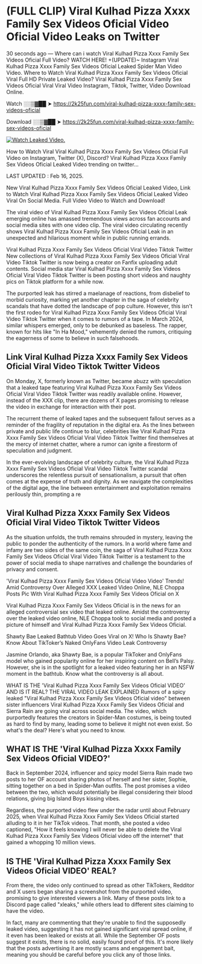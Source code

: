 # (FULL CLIP) ️Viral Kulhad Pizza Xxxx Family Sex Videos Oficial Video Oficial Video Leaks on Twitter

30 seconds ago — Where can i watch ️Viral Kulhad Pizza Xxxx Family Sex Videos Oficial Full Video? WATCH HERE! +(UPDATE)~ Instagram ️Viral Kulhad Pizza Xxxx Family Sex Videos Oficial Leaked Spider Man Video Video. Where to Watch ️Viral Kulhad Pizza Xxxx Family Sex Videos Oficial Viral Full HD Private Leaked Video? ️Viral Kulhad Pizza Xxxx Family Sex Videos Oficial Viral Viral Video Instagram, Tiktok, Twitter, Video Download Online.

Watch ░░▒▓██ ➤ https://2k25fun.com/️viral-kulhad-pizza-xxxx-family-sex-videos-oficial

Download ░░▒▓██ ➤ https://2k25fun.com/️viral-kulhad-pizza-xxxx-family-sex-videos-oficial

[![Watch Leaked Video.](https://miro.medium.com/v2/resize:fit:828/format:webp/1*cilzJN44JGOrTw9NJCrNHA.gif "Watch Leaked Video")](https://2k25fun.com/️viral-kulhad-pizza-xxxx-family-sex-videos-oficial)

How to Watch Viral ️Viral Kulhad Pizza Xxxx Family Sex Videos Oficial Full Video on Instagram, Twitter (X), Discord? ️Viral Kulhad Pizza Xxxx Family Sex Videos Oficial Leaked Video trending on twitter...

LAST UPDATED : Feb 16, 2025.

New ️Viral Kulhad Pizza Xxxx Family Sex Videos Oficial Leaked Video, Link to Watch ️Viral Kulhad Pizza Xxxx Family Sex Videos Oficial Leaked Video Viral On Social Media. Full Video Video to Watch and Download!

The viral video of ️Viral Kulhad Pizza Xxxx Family Sex Videos Oficial Leak emerging online has amassed tremendous views across fan accounts and social media sites with one video clip. The viral video circulating recently shows ️Viral Kulhad Pizza Xxxx Family Sex Videos Oficial Leak in an unexpected and hilarious moment while in public running errands.

️Viral Kulhad Pizza Xxxx Family Sex Videos Oficial Viral Video Tiktok Twitter New collections of ️Viral Kulhad Pizza Xxxx Family Sex Videos Oficial Viral Video Tiktok Twitter is now being a creator on Fanfix uploading adult contents. Social media star ️Viral Kulhad Pizza Xxxx Family Sex Videos Oficial Viral Video Tiktok Twitter is been posting short videos and naughty pics on Tiktok platform for a while now.

The purported leak has stirred a maelanage of reactions, from disbelief to morbid curiosity, marking yet another chapter in the saga of celebrity scandals that have dotted the landscape of pop culture. However, this isn't the first rodeo for ️Viral Kulhad Pizza Xxxx Family Sex Videos Oficial Viral Video Tiktok Twitter when it comes to rumors of a tape. In March 2024, similar whispers emerged, only to be debunked as baseless. The rapper, known for hits like "In Ha Mood," vehemently denied the rumors, critiquing the eagerness of some to believe in such falsehoods.

## Link ️Viral Kulhad Pizza Xxxx Family Sex Videos Oficial Viral Video Tiktok Twitter Videos

On Monday, X, formerly known as Twitter, became abuzz with speculation that a leaked tape featuring ️Viral Kulhad Pizza Xxxx Family Sex Videos Oficial Viral Video Tiktok Twitter was readily available online. However, instead of the XXX clip, there are dozens of X pages promising to release the video in exchange for interaction with their post.

The recurrent theme of leaked tapes and the subsequent fallout serves as a reminder of the fragility of reputation in the digital era. As the lines between private and public life continue to blur, celebrities like ️Viral Kulhad Pizza Xxxx Family Sex Videos Oficial Viral Video Tiktok Twitter find themselves at the mercy of internet chatter, where a rumor can ignite a firestorm of speculation and judgment.

In the ever-evolving landscape of celebrity culture, the ️Viral Kulhad Pizza Xxxx Family Sex Videos Oficial Viral Video Tiktok Twitter scandal underscores the relentless pursuit of sensationalism, a pursuit that often comes at the expense of truth and dignity. As we navigate the complexities of the digital age, the line between entertainment and exploitation remains perilously thin, prompting a re

##  ️Viral Kulhad Pizza Xxxx Family Sex Videos Oficial Viral Video Tiktok Twitter Videos

As the situation unfolds, the truth remains shrouded in mystery, leaving the public to ponder the authenticity of the rumors. In a world where fame and infamy are two sides of the same coin, the saga of ️Viral Kulhad Pizza Xxxx Family Sex Videos Oficial Viral Video Tiktok Twitter is a testament to the power of social media to shape narratives and challenge the boundaries of privacy and consent.

'️Viral Kulhad Pizza Xxxx Family Sex Videos Oficial Video Video' Trends! Amid Controversy Over Alleged XXX Leaked Video Online, NLE Choppa Posts Pic With ️Viral Kulhad Pizza Xxxx Family Sex Videos Oficial on X

️Viral Kulhad Pizza Xxxx Family Sex Videos Oficial is in the news for an alleged controversial sex video that leaked online. Amidst the controversy over the leaked video online, NLE Choppa took to social media and posted a picture of himself and ️Viral Kulhad Pizza Xxxx Family Sex Videos Oficial.

Shawty Bae Leaked Bathtub Video Goes Viral on X! Who Is Shawty Bae? Know About TikToker’s Naked OnlyFans Video Leak Controversy

Jasmine Orlando, aka Shawty Bae, is a popular TikToker and OnlyFans model who gained popularity online for her inspiring content on Bell’s Palsy. However, she is in the spotlight for a leaked video featuring her in an NSFW moment in the bathtub. Know what the controversy is all about.

WHAT IS THE '️Viral Kulhad Pizza Xxxx Family Sex Videos Oficial VIDEO' AND IS IT REAL? THE VIRAL VIDEO LEAK EXPLAINED Rumors of a spicy leaked "️Viral Kulhad Pizza Xxxx Family Sex Videos Oficial video" between sister influencers ️Viral Kulhad Pizza Xxxx Family Sex Videos Oficial and Sierra Rain are going viral across social media. The video, which purportedly features the creators in Spider-Man costumes, is being touted as hard to find by many, leading some to believe it might not even exist. So what's the deal? Here's what you need to know.

## WHAT IS THE '️Viral Kulhad Pizza Xxxx Family Sex Videos Oficial VIDEO?'

Back in September 2024, influencer and spicy model Sierra Rain made two posts to her OF account sharing photos of herself and her sister, Sophie, sitting together on a bed in Spider-Man outfits. The post promises a video between the two, which would potentially be illegal considering their blood relations, giving big Island Boys kissing vibes.

Regardless, the purported video flew under the radar until about February 2025, when ️Viral Kulhad Pizza Xxxx Family Sex Videos Oficial started alluding to it in her TikTok videos. That month, she posted a video captioned, "How it feels knowing I will never be able to delete the ️Viral Kulhad Pizza Xxxx Family Sex Videos Oficial video off the internet" that gained a whopping 10 million views.

## IS THE '️Viral Kulhad Pizza Xxxx Family Sex Videos Oficial VIDEO' REAL?

From there, the video only continued to spread as other TikTokers, Redditor and X users began sharing a screenshot from the purported video, promising to give interested viewers a link. Many of these posts link to a Discord page called "xleaks," while others lead to different sites claiming to have the video.

In fact, many are commenting that they're unable to find the supposedly leaked video, suggesting it has not gained significant viral spread online, if it even has been leaked or exists at all. While the September OF posts suggest it exists, there is no solid, easily found proof of this. It's more likely that the posts advertising it are mostly scams and engagement bait, meaning you should be careful before you click any of those links.